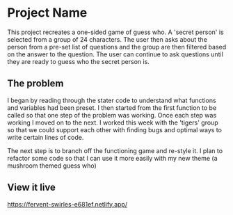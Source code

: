 # Project Name

This project recreates a one-sided game of guess who. A 'secret person' is selected from a group of 24 characters. The user then asks about the person from a pre-set list of questions and the group are then filtered based on the answer to the question. The user can continue to ask questions until they are ready to guess who the secret person is.

## The problem

I began by reading through the stater code to understand what functions and variables had been preset. I then started from the first function to be called so that one step of the problem was working. Once each step was working I moved on to the next. I worked this week with the 'tigers' group so that we could support each other with finding bugs and optimal ways to write certain lines of code.

The next step is to branch off the functioning game and re-style it. I plan to refactor some code so that I can use it more easily with my new theme (a mushroom themed guess who)

## View it live

https://fervent-swirles-e681ef.netlify.app/
